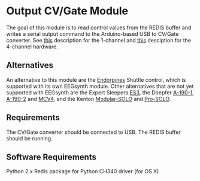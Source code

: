 # Output CV/Gate Module

The goal of this module is to read control values from the REDIS buffer and writes a serial output command to the Arduino-based USB to CV/Gate converter. See [this](https://github.com/eegsynth/eegsynth/tree/master/hardware/usb2cvgate_1channel) description for the 1-channel and [this](https://github.com/eegsynth/eegsynth/tree/master/hardware/usb2cvgate_4channel) desciption for the 4-channel hardware.

## Alternatives

An alternative to this module are the [Endorpines](http://www.endorphin.es/) Shuttle control, which is supported with its own EEGsynth module. Other alternatives that are not yet supported with EEGsynth are the Expert Sleepers [ES3](http://www.expert-sleepers.co.uk/es3.html), the Doepfer [A-190-1](http://www.doepfer.de/a190.htm), [A-190-2](http://www.doepfer.de/a1902.htm) and [MCV4](http://www.doepfer.de/mcv4.htm), and the Kenton [Modular-SOLO](http://www.kentonuk.com/products/items/m-cv/modsolo.shtml) and [Pro-SOLO](http://www.kentonuk.com/products/items/m-cv/prosolo.shtml). 

## Requirements

The CV/Gate converter should be connected to USB.
The REDIS buffer should be running.

## Software Requirements

Python 2.x
Redis package for Python
CH340 driver (for OS X)
